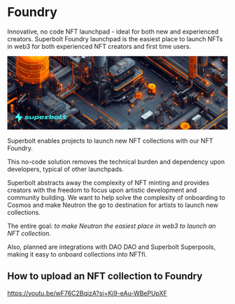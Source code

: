 # Foundry
Innovative, no code NFT launchpad - ideal for both new and experienced creators. Superbolt Foundry launchpad is the easiest place to launch NFTs in web3 for both experienced NFT creators and first time users.

![Superbolt Foundry](image.png)

Superbolt enables projects to launch new NFT collections with our NFT Foundry.

This no-code solution removes the technical burden and dependency upon developers, typical of other launchpads.

Superbolt abstracts away the complexity of NFT minting and provides creators with the freedom to focus upon artistic development and community building. We want to help solve the complexity of onboarding to Cosmos and make Neutron the go to destination for artists to launch new collections.

The entire goal: *to make Neutron the easiest place in web3 to launch an NFT collection.*

Also, planned are integrations with DAO DAO and Superbolt Superpools, making it easy to onboard collections into NFTfi.

## How to upload an NFT collection to Foundry

https://youtu.be/wF76C2BqizA?si=Kj9-eAu-WBePUpXF
